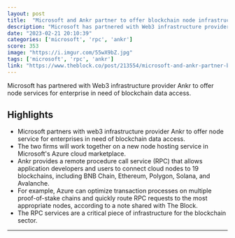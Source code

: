 ```yaml
---
layout: post
title:  "Microsoft and Ankr partner to offer blockchain node infrastructure service"
description: "Microsoft has partnered with Web3 infrastructure provider Ankr to offer node services for enterprise in need of blockchain data access."
date: "2023-02-21 20:10:39"
categories: ['microsoft', 'rpc', 'ankr']
score: 353
image: "https://i.imgur.com/55wX9bZ.jpg"
tags: ['microsoft', 'rpc', 'ankr']
link: "https://www.theblock.co/post/213554/microsoft-and-ankr-partner-blockchain-node-infrastructure-service"
---
```


Microsoft has partnered with Web3 infrastructure provider Ankr to offer node services for enterprise in need of blockchain data access.

## Highlights

- Microsoft partners with web3 infrastructure provider Ankr to offer node service for enterprises in need of blockchain data access.
- The two firms will work together on a new node hosting service in Microsoft's Azure cloud marketplace.
- Ankr provides a remote procedure call service (RPC) that allows application developers and users to connect cloud nodes to 19 blockchains, including BNB Chain, Ethereum, Polygon, Solana, and Avalanche.
- For example, Azure can optimize transaction processes on multiple proof-of-stake chains and quickly route RPC requests to the most appropriate nodes, according to a note shared with The Block.
- The RPC services are a critical piece of infrastructure for the blockchain sector.

---
